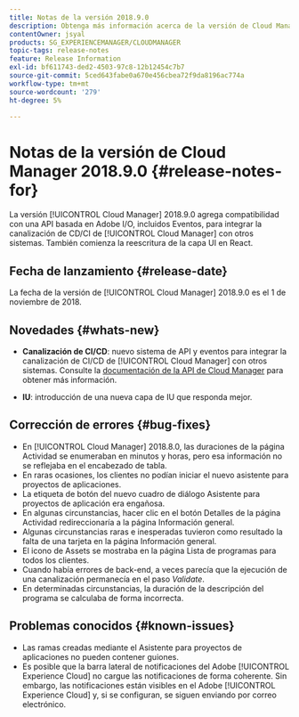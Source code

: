 ```yaml
---
title: Notas de la versión 2018.9.0
description: Obtenga más información acerca de la versión de Cloud Manager 2018.9.0.
contentOwner: jsyal
products: SG_EXPERIENCEMANAGER/CLOUDMANAGER
topic-tags: release-notes
feature: Release Information
exl-id: bf611743-ded2-4503-97c8-12b12454c7b7
source-git-commit: 5ced643fabe0a670e456cbea72f9da8196ac774a
workflow-type: tm+mt
source-wordcount: '279'
ht-degree: 5%

---
```


# Notas de la versión de Cloud Manager 2018.9.0 {#release-notes-for}

La versión [!UICONTROL Cloud Manager] 2018.9.0 agrega compatibilidad con una API basada en Adobe I/O, incluidos Eventos, para integrar la canalización de CD/CI de [!UICONTROL Cloud Manager] con otros sistemas. También comienza la reescritura de la capa UI en React.

## Fecha de lanzamiento {#release-date}

La fecha de la versión de [!UICONTROL Cloud Manager] 2018.9.0 es el 1 de noviembre de 2018.

## Novedades {#whats-new}

* **Canalización de CI/CD**: nuevo sistema de API y eventos para integrar la canalización de CI/CD de [!UICONTROL Cloud Manager] con otros sistemas. Consulte la [documentación de la API de Cloud Manager](https://developer.adobe.com/experience-cloud/cloud-manager/) para obtener más información.

* **IU**: introducción de una nueva capa de IU que responda mejor.

## Corrección de errores {#bug-fixes}

* En [!UICONTROL Cloud Manager] 2018.8.0, las duraciones de la página Actividad se enumeraban en minutos y horas, pero esa información no se reflejaba en el encabezado de tabla.
* En raras ocasiones, los clientes no podían iniciar el nuevo asistente para proyectos de aplicaciones.
* La etiqueta de botón del nuevo cuadro de diálogo Asistente para proyectos de aplicación era engañosa.
* En algunas circunstancias, hacer clic en el botón Detalles de la página Actividad redireccionaría a la página Información general.
* Algunas circunstancias raras e inesperadas tuvieron como resultado la falta de una tarjeta en la página Información general.
* El icono de Assets se mostraba en la página Lista de programas para todos los clientes.
* Cuando había errores de back-end, a veces parecía que la ejecución de una canalización permanecía en el paso *Validate*.
* En determinadas circunstancias, la duración de la descripción del programa se calculaba de forma incorrecta.

## Problemas conocidos {#known-issues}

* Las ramas creadas mediante el Asistente para proyectos de aplicaciones no pueden contener guiones.
* Es posible que la barra lateral de notificaciones del Adobe [!UICONTROL Experience Cloud] no cargue las notificaciones de forma coherente. Sin embargo, las notificaciones están visibles en el Adobe [!UICONTROL Experience Cloud] y, si se configuran, se siguen enviando por correo electrónico.
